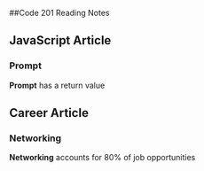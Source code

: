 ##Code 201 Reading Notes

## JavaScript Article

### Prompt
**Prompt** has a return value

## Career Article

### Networking
**Networking** accounts for 80% of job opportunities

